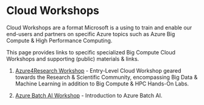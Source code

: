 # Cloud Workshops

Cloud Workshops are a format Microsoft is a using to train and enable our end-users and partners on specific Azure topics such as Azure Big Compute & High Performance Computing. 

This page provides links to specific specialized Big Compute Cloud Workshops and supporting (public) materials & links. 

1. <a href="https://github.com/azurebigcompute/CloudWorkshops/blob/master/A4RWorkshop.md">Azure4Research Workshop</a> - Entry-Level Cloud Workshop geared towards the Research & Scientific Community, encompassing Big Data & Machine Learning in addition to Big Compute & HPC Hands-On Labs. 

2. <a href="https://github.com/azurebigcompute/CloudWorkshops/blob/master/BatchAIWorkshop.md">Azure Batch AI Workshop</a> - Introduction to Azure Batch AI. 
